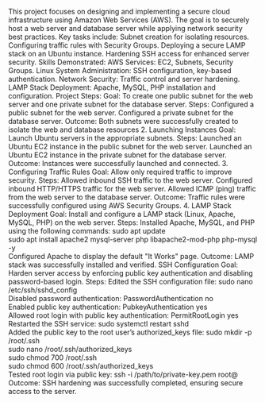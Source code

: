 This project focuses on designing and implementing a secure cloud infrastructure using Amazon Web Services (AWS). The goal is to securely host a web server and database server while applying network security best practices. Key tasks include:
Subnet creation for isolating resources.
Configuring traffic rules with Security Groups.
Deploying a secure LAMP stack on an Ubuntu instance.
Hardening SSH access for enhanced server security.
Skills Demonstrated:
AWS Services: EC2, Subnets, Security Groups.
Linux System Administration: SSH configuration, key-based authentication.
Network Security: Traffic control and server hardening.
LAMP Stack Deployment: Apache, MySQL, PHP installation and configuration.
Project Steps:
Goal: To create one public subnet for the web server and one private subnet for the database server.
Steps:
Configured a public subnet for the web server.
Configured a private subnet for the database server.
Outcome: Both subnets were successfully created to isolate the web and database resources
2. Launching Instances
Goal: Launch Ubuntu servers in the appropriate subnets.
Steps:
Launched an Ubuntu EC2 instance in the public subnet for the web server.
Launched an Ubuntu EC2 instance in the private subnet for the database server.
Outcome: Instances were successfully launched and connected.
3. Configuring Traffic Rules
Goal: Allow only required traffic to improve security.
Steps:
Allowed inbound SSH traffic to the web server.
Configured inbound HTTP/HTTPS traffic for the web server.
Allowed ICMP (ping) traffic from the web server to the database server.
Outcome: Traffic rules were successfully configured using AWS Security Groups.
4. LAMP Stack Deployment
Goal: Install and configure a LAMP stack (Linux, Apache, MySQL, PHP) on the web server.
Steps:
Installed Apache, MySQL, and PHP using the following commands:
sudo apt update  
sudo apt install apache2 mysql-server php libapache2-mod-php php-mysql -y  
Configured Apache to display the default "It Works" page.
Outcome: LAMP stack was successfully installed and verified.
 SSH Configuration
Goal: Harden server access by enforcing public key authentication and disabling password-based login.
Steps:
Edited the SSH configuration file:
sudo nano /etc/ssh/sshd_config  
Disabled password authentication:
PasswordAuthentication no  
Enabled public key authentication:
PubkeyAuthentication yes  
Allowed root login with public key authentication:
PermitRootLogin yes  
Restarted the SSH service:
sudo systemctl restart sshd  
Added the public key to the root user’s authorized_keys file:
sudo mkdir -p /root/.ssh  
sudo nano /root/.ssh/authorized_keys  
sudo chmod 700 /root/.ssh  
sudo chmod 600 /root/.ssh/authorized_keys  
Tested root login via public key:
ssh -i /path/to/private-key.pem root@<server-ip>  
Outcome: SSH hardening was successfully completed, ensuring secure access to the server.
